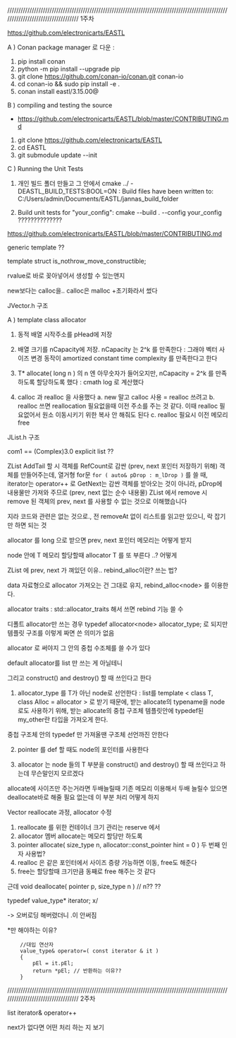 ///////////////////////////////////////////////////////////////////////////////////////////////////////////////////////////////////
1주차

https://github.com/electronicarts/EASTL

A ) Conan package manager 로 다운 : 
1. pip install conan
2. python -m pip install --upgrade pip
3. git clone https://github.com/conan-io/conan.git conan-io
4. cd conan-io && sudo pip install -e .
5. conan install eastl/3.15.00@

B ) compiling and testing the source
 - https://github.com/electronicarts/EASTL/blob/master/CONTRIBUTING.md

1. git clone https://github.com/electronicarts/EASTL
2. cd EASTL
3. git submodule update --init

C ) Running the Unit Tests
1. 개인 빌드 폴더 만들고 그 안에서 cmake ../ -DEASTL_BUILD_TESTS:BOOL=ON
 :  Build files have been written to: C:/Users/admin/Documents/EASTL/jannas_build_folder

2. Build unit tests for "your_config":
cmake --build . --config your_config ??????????????

https://github.com/electronicarts/EASTL/blob/master/CONTRIBUTING.md


generic template ??

template <class T> struct is_nothrow_move_constructible;

rvalue로 바로 꽂아넣어서 생성할 수 있는앤지

new보다는 calloc을..
calloc은 malloc +초기화라서 썼다






JVector.h 구조

A ) template class allocator

 1. 동적 배열 시작주소를 pHead에 저장

 2. 배열 크기를 nCapacity에 저장. nCapacity 는 2^k 를 만족한다
  : 그래야 벡터 사이즈 변경 동작이 amortized constant time complexity 를 만족한다고 한다

 3. T* allocate( long n ) 의 n 엔 아무숫자가 들어오지만, nCapacity = 2^k 를 만족하도록 할당하도록 했다
  : cmath log 로 계산했다

 4. calloc 과 realloc 을 사용했다
  a. new 말고 calloc 사용 = realloc 쓰려고
  b. realloc 쓰면 reallocation 필요없을때 이전 주소를 주는 것 같다. 이때 realloc 필요없어서 원소 이동시키기 위한 복사 안 해줘도 된다
  c. realloc 필요시 이전 메모리 free


JList.h 구조

com1 == (Complex)3.0
explicit list ??

ZList AddTail 할 시 객체를 RefCount로 감싼 (prev, next 포인터 저장하기 위해) 객체를 만들어주는데,
열거형 for문 `for ( auto& pDrop : m_lDrop )` 를 쓸 때, 
iterator는 operator++ 로 GetNext는 감싼 객체를 받아오는 것이 아니라, pDrop에 내용물만 가져와 주므로 (prev, next 없는 순수 내용물) 
ZList 에서 remove 시 remove 된 객체의 prev, next 를 사용할 수 없는 것으로 이해했습니다

지라 코드와 관련은 없는 것으로., 전 removeAt 없이 리스트를 읽고만 있으니, 락 잡기만 하면 되는 것


allocator 를 long 으로 받으면 prev, next 포인터 메모리는 어떻게 받지


node 안에 T 메모리 할당할때 allocator T 를 또 부른다
..? 어떻게

ZList 에 prev, next 가 껴있던 이유..
rebind_alloc이란? 쓰는 법?


data 자료형으로 allocator<T> 가져오는 건 그대로 유지,
rebind_alloc<node<T>> 를 이용한다.

allocator traits : std::allocator_traits<Alloc> 해서 쓰면 rebind 기능 쓸 수 

디폴트 allocator만 쓰는 경우
typedef allocator<node<T>> allocator_type; 로 되지만
템플릿 구조를 이렇게 짜면 쓴 의미가 없음



allocator<T> 로 써야지
그 안의 중첩 수조체를 쓸 수가 있다

default allocator를 list 만 쓰는 게 아닐테니

그리고 construct() and destroy() 할 때 쓰인다고 한다

1. allocator_type 를 T가 아닌 node<T>로 선언한다
 : list를 template < class T, class Alloc = allocator<T> > 로 받기 때문에,
받는 allocate의 typename을 node<T> 로도 사용하기 위해,
받는 allocate의 중첩 구조체 템플릿안에 typedef된 my_other란 타입을 가져오게 한다.

중첩 구조체 안의 typedef 만 가져올땐 구조체 선언까진 안한다

2. pointer 를 def 할 때도 node<T>의 포인터를 사용한다

3. allocator<T> 는 node 들의 T 부분을 construct() and destroy() 할 때 쓰인다고 하는데 무슨말인지 모르겠다



allocate에 사이즈만 주는거라면
두배늘릴때
기존 메모리 이용해서 두배 늘릴수 있으면
deallocate바로 해줄 필요 없는데 이 부분 처리 어떻게 하지


Vector reallocate 과정, allocator<T> 수정

1. reallocate 를 위한 컨테이너 크기 관리는 reserve 에서
2. allocator 멤버 allocate는 메모리 할당만 하도록
3. pointer allocate( size_type n, allocator<void>::const_pointer hint = 0 ) 두 번째 인자 사용법?
4. realloc 은 같은 포인터에서 사이즈 증량 가능하면 이동, free도 해준다
5. free는 할당할때 크기만큼 동째로 free 해주는 것 같다


근데 void deallocate( pointer p, size_type n ) // n?? ??

typedef value_type* iterator; x/

-> 오버로딩 해버렸더니
.이 안써짐

*만 해야하는 이유?


		//대입 연산자
		value_type& operator=( const iterator & it )
		{
			pEl = it.pEl;
			return *pEl; // 반환하는 이유??
		}


///////////////////////////////////////////////////////////////////////////////////////////////////////////////////////////////////
2주차

list
iterator& operator++

next가 없다면 어떤 처리 하는 지 보기